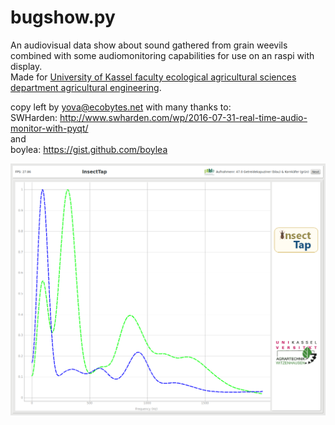 # bugshow.py

An audiovisual  data show about sound gathered from grain weevils combined with some audiomonitoring capabilities for use on an raspi with display.  
Made for [University of Kassel faculty ecological agricultural sciences department agricultural engineering](http://www.uni-kassel.de/fb11agrar/de/fachgebiete-einrichtungen/agrartechnik/startseite.html?c=1).

copy left by yova@ecobytes.net with many thanks to:  
SWHarden: http://www.swharden.com/wp/2016-07-31-real-time-audio-monitor-with-pyqt/   
and   
boylea: https://gist.github.com/boylea

![bugshow](show.png)

